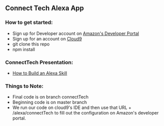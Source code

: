 ## Connect Tech Alexa App

### How to get started:
 - Sign up for Developer account on [Amazon's Developer Portal](https://developer.amazon.com/)
 - Sign up for an account on [Cloud9](https://c9.io/)
 - git clone this repo
 - npm install

### ConnectTech Presentation:
 - [How to Build an Alexa Skill](http://prezi.com/tm4y7bvrhark/?utm_campaign=share&utm_medium=copy)

### Things to Note:
 - Final code is on branch connectTech
 - Beginning code is on master branch
 - We run our code on cloud9's IDE and then use that URL + /alexa/connectTech to fill out the configuration on Amazon's developer portal.
